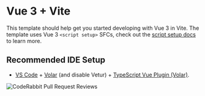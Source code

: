 # Vue 3 + Vite

This template should help get you started developing with Vue 3 in Vite. The template uses Vue 3 `<script setup>` SFCs, check out the [script setup docs](https://v3.vuejs.org/api/sfc-script-setup.html#sfc-script-setup) to learn more.

## Recommended IDE Setup

- [VS Code](https://code.visualstudio.com/) + [Volar](https://marketplace.visualstudio.com/items?itemName=Vue.volar) (and disable Vetur) + [TypeScript Vue Plugin (Volar)](https://marketplace.visualstudio.com/items?itemName=Vue.vscode-typescript-vue-plugin).

![CodeRabbit Pull Request Reviews](https://img.shields.io/coderabbit/prs/github/JPhongphan/Pokemon-API?labelColor=171717&color=FF570A&link=https%3A%2F%2Fcoderabbit.ai&label=CodeRabbit%20Reviews)
